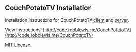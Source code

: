 ## CouchPotatoTV Installation

Installation instructions for CouchPotatoTV [client](https://github.com/rmlewisuk/CouchPotatoTV-Client) and [server](https://github.com/rmlewisuk/CouchPotatoTV-Server).

View instructions: [http://code.robblewis.me/CouchPotatoTV](http://code.robblewis.me/CouchPotatoTV)



[MIT License](http://rmlewisuk.mit-license.org/)
